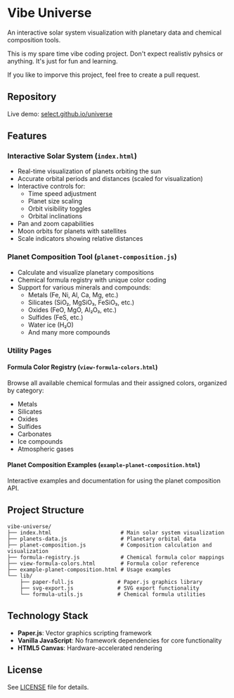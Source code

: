 # Vibe Universe

An interactive solar system visualization with planetary data and chemical composition tools.

This is my spare time vibe coding project. Don't expect realistiv pyhsics or anything. It's just for fun and learning.

If you like to imporve this project, feel free to create a pull request.

## Repository

Live demo: [select.github.io/universe](https://select.github.io/universe)

## Features

### Interactive Solar System (`index.html`)
- Real-time visualization of planets orbiting the sun
- Accurate orbital periods and distances (scaled for visualization)
- Interactive controls for:
  - Time speed adjustment
  - Planet size scaling
  - Orbit visibility toggles
  - Orbital inclinations
- Pan and zoom capabilities
- Moon orbits for planets with satellites
- Scale indicators showing relative distances

### Planet Composition Tool (`planet-composition.js`)
- Calculate and visualize planetary compositions
- Chemical formula registry with unique color coding
- Support for various minerals and compounds:
  - Metals (Fe, Ni, Al, Ca, Mg, etc.)
  - Silicates (SiO₂, MgSiO₃, FeSiO₃, etc.)
  - Oxides (FeO, MgO, Al₂O₃, etc.)
  - Sulfides (FeS, etc.)
  - Water ice (H₂O)
  - And many more compounds

### Utility Pages

#### Formula Color Registry (`view-formula-colors.html`)
Browse all available chemical formulas and their assigned colors, organized by category:
- Metals
- Silicates
- Oxides
- Sulfides
- Carbonates
- Ice compounds
- Atmospheric gases

#### Planet Composition Examples (`example-planet-composition.html`)
Interactive examples and documentation for using the planet composition API.

## Project Structure

```
vibe-universe/
├── index.html                      # Main solar system visualization
├── planets-data.js                 # Planetary orbital data
├── planet-composition.js           # Composition calculation and visualization
├── formula-registry.js             # Chemical formula color mappings
├── view-formula-colors.html        # Formula color reference
├── example-planet-composition.html # Usage examples
└── lib/
    ├── paper-full.js              # Paper.js graphics library
    ├── svg-export.js              # SVG export functionality
    └── formula-utils.js           # Chemical formula utilities
```

## Technology Stack

- **Paper.js**: Vector graphics scripting framework
- **Vanilla JavaScript**: No framework dependencies for core functionality
- **HTML5 Canvas**: Hardware-accelerated rendering

## License

See [LICENSE](LICENSE) file for details.
